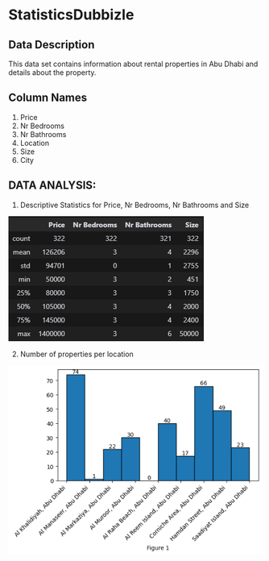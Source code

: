 # StatisticsDubbizle

## Data Description
This data set contains information about rental properties in Abu Dhabi and details about the property.

## Column Names
1. Price
2. Nr Bedrooms 
3. Nr Bathrooms
4. Location
5. Size
6. City


## DATA ANALYSIS:

1. Descriptive Statistics for Price, Nr Bedrooms, Nr Bathrooms and Size

![Fig 2](Describe.png)

2. Number of properties per location

![Fig 1](LocationCount.png)
